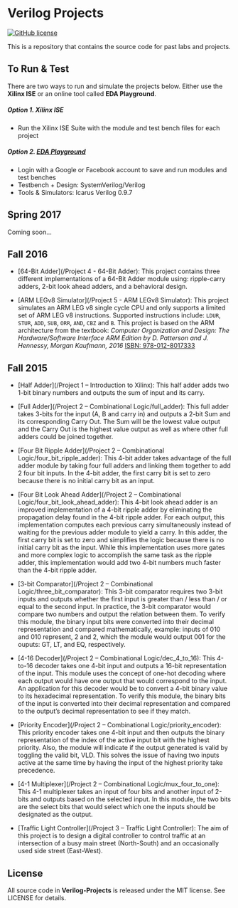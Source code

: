 # Verilog Projects

[![GitHub license](https://img.shields.io/badge/license-MIT-blue.svg)](https://raw.githubusercontent.com/nextseto/Verilog-Projects/master/LICENSE)

This is a repository that contains the source code for past labs and projects. 

## To Run & Test

There are two ways to run and simulate the projects below. Either use the **Xilinx ISE** or an online tool called **EDA Playground**.

##### Option 1. Xilinx ISE

- Run the Xilinx ISE Suite with the module and test bench files for each project

##### Option 2. [EDA Playground](http://www.edaplayground.com/home)
- Login with a Google or Facebook account to save and run modules and test benches
- Testbench + Design: SystemVerilog/Verilog
- Tools & Simulators: Icarus Verilog 0.9.7

## Spring 2017

Coming soon...

## Fall 2016

- [64-Bit Adder](/Project 4 - 64-Bit Adder): This project contains three different implementations of a 64-Bit Adder module using: ripple-carry adders, 2-bit look ahead adders, and a behavioral design.

- [ARM LEGv8 Simulator](/Project 5 - ARM LEGv8 Simulator): This project simulates an ARM LEG v8 single cycle CPU and only supports a limited set of ARM LEG v8 instructions. Supported instructions include: ``LDUR``, ``STUR``, ``ADD``, ``SUB``, ``ORR``, ``AND``, ``CBZ`` and ``B``. This project is based on the ARM architecture from the textbook: *Computer Organization and Design: The Hardware/Software Interface ARM Edition by D. Patterson and J. Hennessy, Morgan Kaufmann, 2016* [ISBN: 978-012-8017333](https://www.amazon.com/Computer-Organization-Design-Interface-Architecture/dp/0128017333/ref=sr_1_1?ie=UTF8&qid=1483051663&sr=8-1&keywords=9780128017333)

## Fall 2015

- [Half Adder](/Project 1 – Introduction to Xilinx): This half adder adds two 1-bit binary numbers and outputs the sum of input and its carry.

- [Full Adder](/Project 2 – Combinational Logic/full_adder): This full adder takes 3-bits for the input (A, B and carry in) and outputs a 2-bit Sum and its corresponding Carry Out. The Sum will be the lowest value output and the Carry Out is the highest value output as well as where other full adders could be joined together.

- [Four Bit Ripple Adder](/Project 2 – Combinational Logic/four_bit_ripple_adder): This 4-bit adder takes advantage of the full adder module by taking four full adders and linking them together to add 2 four bit inputs. In the 4-bit adder, the first carry bit is set to zero because there is no initial carry bit as an input.

- [Four Bit Look Ahead Adder](/Project 2 – Combinational Logic/four_bit_look_ahead_adder): This 4-bit look ahead adder is an improved implementation of a 4-bit ripple adder by eliminating the propagation delay found in the 4-bit ripple adder. For each output, this implementation computes each previous carry simultaneously instead of waiting for the previous adder module to yield a carry. In this adder, the first carry bit is set to zero and simplifies the logic because there is no initial carry bit as the input. While this implementation uses more gates and more complex logic to accomplish the same task as the ripple adder, this implementation would add two 4-bit numbers much faster than the 4-bit ripple adder.

- [3-bit Comparator](/Project 2 – Combinational Logic/three_bit_comparator): This 3-bit comparator requires two 3-bit inputs and outputs whether the first input is greater than / less than / or equal to the second input. In practice, the 3-bit comparator would compare two numbers and output the relation between them. To verify this module, the binary input bits were converted into their decimal representation and compared mathematically, example: inputs of 010 and 010 represent, 2 and 2, which the module would output 001 for the ouputs: GT, LT, and EQ, respectively.

- [4-16 Decoder](/Project 2 – Combinational Logic/dec_4_to_16): This 4-to-16 decoder takes one 4-bit input and outputs a 16-bit representation of the input. This module uses the concept of one-hot decoding where each output would have one output that would correspond to the input. An application for this decoder would be to convert a 4-bit binary value to its hexadecimal representation. To verify this module, the binary bits of the input is converted into their decimal representation and compared to the output’s decimal representation to see if they match.

- [Priority Encoder](/Project 2 – Combinational Logic/priority_encoder): This priority encoder takes one 4-bit input and then outputs the binary representation of the index of the active input bit with the highest priority. Also, the module will indicate if the output generated is valid by toggling the valid bit, VLD. This solves the issue of having two inputs active at the same time by having the input of the highest priority take precedence.

- [4-1 Multiplexer](/Project 2 – Combinational Logic/mux_four_to_one): This 4-1 multiplexer takes an input of four bits and another input of 2-bits and outputs based on the selected input. In this module, the two bits are the select bits that would select which one the inputs should be designated as the output.

- [Traffic Light Controller](/Project 3 – Traffic Light Controller): The aim of this project is to design a digital controller to control traffic at an intersection of a busy main street (North-South) and an occasionally used side street (East-West).

## License

All source code in **Verilog-Projects** is released under the MIT license. See LICENSE for details.
